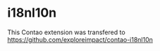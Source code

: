 # i18nl10n
This Contao extension was transfered to https://github.com/exploreimpact/contao-i18nl10n
